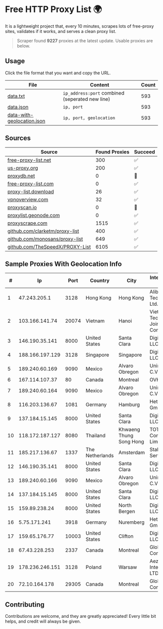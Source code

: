 
# Free HTTP Proxy List 🌍

It is a lightweight project that, every 10 minutes, scrapes lots of free-proxy sites, validates if it works, and serves a clean proxy list.


> Scraper found **9227** proxies at the latest update. Usable proxies are below.

## Usage

Click the file format that you want and copy the URL.


|File|Content|Count|
|----|-------|-----|
|[data.txt](https://raw.githubusercontent.com/themiralay/Proxy-List-World/master/data.txt)|`ip_address:port` combined (seperated new line)|593|
|[data.json](https://raw.githubusercontent.com/themiralay/Proxy-List-World/master/data.json)|`ip, port`|593|
|[data-with-geolocation.json](https://raw.githubusercontent.com/themiralay/Proxy-List-World/master/data-with-geolocation.json)|`ip, port, geolocation`|593|

## Sources

|Source|Found Proxies|Succeed|
|------|-------------|-------|
|[free-proxy-list.net](https://free-proxy-list.net)|300|✅|
|[us-proxy.org](https://www.us-proxy.org)|200|✅|
|[proxydb.net](http://proxydb.net)|0|🚫|
|[free-proxy-list.com](https://free-proxy-list.com/?page=&port=&type%5B%5D=http&type%5B%5D=https&up_time=0&search=Search)|0|✅|
|[proxy-list.download](https://www.proxy-list.download/HTTP)|26|✅|
|[vpnoverview.com](https://vpnoverview.com/privacy/anonymous-browsing/free-proxy-servers)|32|✅|
|[proxyscan.io](https://www.proxyscan.io)|0|🚫|
|[proxylist.geonode.com](https://proxylist.geonode.com/api/proxy-list?limit=300&page=1&sort_by=lastChecked&sort_type=desc&protocols=http,https)|0|✅|
|[proxyscrape.com](https://api.proxyscrape.com/v2/?request=displayproxies&protocol=http&timeout=10000&country=all&ssl=all&anonymity=all)|1515|✅|
|[github.com/clarketm/proxy-list](https://raw.githubusercontent.com/clarketm/proxy-list/master/proxy-list-raw.txt)|400|✅|
|[github.com/monosans/proxy-list](https://raw.githubusercontent.com/monosans/proxy-list/main/proxies/http.txt)|649|✅|
|[github.com/TheSpeedX/PROXY-List](https://raw.githubusercontent.com/TheSpeedX/PROXY-List/master/http.txt)|6105|✅|


## Sample Proxies With Geolocation Info

|#|Ip|Port|Country|City|Internet Service Provider|
|-|--|----|-------|----|-------------------------|
|1|47.243.205.1|3128|Hong Kong|Hong Kong|Alibaba (US) Technology Co., Ltd.|
|2|103.166.141.74|20074|Vietnam|Hanoi|Viet NAM Cloud Technology Joint Stock Company|
|3|146.190.35.141|8000|United States|Santa Clara|DigitalOcean, LLC|
|4|188.166.197.129|3128|Singapore|Singapore|DigitalOcean, LLC|
|5|189.240.60.169|9090|Mexico|Alvaro Obregon|Uninet S.A. de C.V.|
|6|167.114.107.37|80|Canada|Montreal|OVH SAS|
|7|189.240.60.164|9090|Mexico|Alvaro Obregon|Uninet S.A. de C.V.|
|8|116.203.136.67|1081|Germany|Hamburg|Hetzner Online GmbH|
|9|137.184.15.145|8000|United States|Santa Clara|DigitalOcean, LLC|
|10|118.172.187.127|8080|Thailand|Khwaeng Thung Song Hong|TOT Public Company Limited|
|11|185.217.136.67|1337|The Netherlands|Amsterdam|Stallion Network Services Limited|
|12|146.190.35.141|8000|United States|Santa Clara|DigitalOcean, LLC|
|13|189.240.60.166|9090|Mexico|Alvaro Obregon|Uninet S.A. de C.V.|
|14|137.184.15.145|8000|United States|Santa Clara|DigitalOcean, LLC|
|15|159.89.238.24|8000|United States|North Bergen|DigitalOcean, LLC|
|16|5.75.171.241|3918|Germany|Nuremberg|Hetzner Online GmbH|
|17|159.65.176.77|10003|United States|Clifton|DigitalOcean, LLC|
|18|67.43.228.253|2337|Canada|Montreal|GloboTech Communications|
|19|178.236.246.151|3128|Poland|Warsaw|Aeza International LTD|
|20|72.10.164.178|29305|Canada|Montreal|GloboTech Communications|



## Contributing

Contributions are welcome, and they are greatly appreciated! Every
little bit helps, and credit will always be given.


